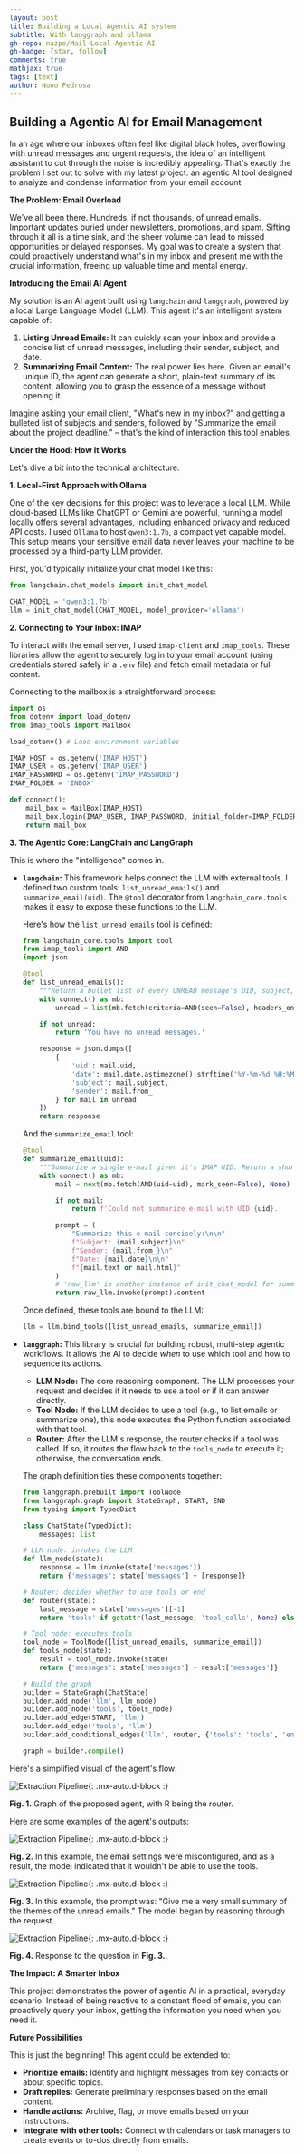 ```yaml
---
layout: post
title: Building a Local Agentic AI system
subtitle: With langgraph and ollama
gh-repo: nazpe/Mail-Local-Agentic-AI
gh-badge: [star, follow]
comments: true
mathjax: true
tags: [text]
author: Nuno Pedrosa
---
```


## Building a Agentic AI for Email Management

In an age where our inboxes often feel like digital black holes, overflowing with unread messages and urgent requests, the idea of an intelligent assistant to cut through the noise is incredibly appealing. That's exactly the problem I set out to solve with my latest project: an agentic AI tool designed to analyze and condense information from your email account.

**The Problem: Email Overload**

We've all been there. Hundreds, if not thousands, of unread emails. Important updates buried under newsletters, promotions, and spam. Sifting through it all is a time sink, and the sheer volume can lead to missed opportunities or delayed responses. My goal was to create a system that could proactively understand what's in my inbox and present me with the crucial information, freeing up valuable time and mental energy.

**Introducing the Email AI Agent**

My solution is an AI agent built using `langchain` and `langgraph`, powered by a local Large Language Model (LLM). This agent it's an intelligent system capable of:

1.  **Listing Unread Emails:** It can quickly scan your inbox and provide a concise list of unread messages, including their sender, subject, and date.
2.  **Summarizing Email Content:** The real power lies here. Given an email's unique ID, the agent can generate a short, plain-text summary of its content, allowing you to grasp the essence of a message without opening it.

Imagine asking your email client, "What's new in my inbox?" and getting a bulleted list of subjects and senders, followed by "Summarize the email about the project deadline." – that's the kind of interaction this tool enables.

**Under the Hood: How It Works**

Let's dive a bit into the technical architecture.

**1. Local-First Approach with Ollama**

One of the key decisions for this project was to leverage a local LLM. While cloud-based LLMs like ChatGPT or Gemini are powerful, running a model locally offers several advantages, including enhanced privacy and reduced API costs. I used `Ollama` to host `qwen3:1.7b`, a compact yet capable model. This setup means your sensitive email data never leaves your machine to be processed by a third-party LLM provider.

First, you'd typically initialize your chat model like this:

```python
from langchain.chat_models import init_chat_model

CHAT_MODEL = 'qwen3:1.7b'
llm = init_chat_model(CHAT_MODEL, model_provider='ollama')
```

**2. Connecting to Your Inbox: IMAP**

To interact with the email server, I used `imap-client` and `imap_tools`. These libraries allow the agent to securely log in to your email account (using credentials stored safely in a `.env` file) and fetch email metadata or full content.

Connecting to the mailbox is a straightforward process:

```python
import os
from dotenv import load_dotenv
from imap_tools import MailBox

load_dotenv() # Load environment variables

IMAP_HOST = os.getenv('IMAP_HOST')
IMAP_USER = os.getenv('IMAP_USER')
IMAP_PASSWORD = os.getenv('IMAP_PASSWORD')
IMAP_FOLDER = 'INBOX'

def connect():
    mail_box = MailBox(IMAP_HOST)
    mail_box.login(IMAP_USER, IMAP_PASSWORD, initial_folder=IMAP_FOLDER)
    return mail_box
```

**3. The Agentic Core: LangChain and LangGraph**

This is where the "intelligence" comes in.

*   **`langchain`:** This framework helps connect the LLM with external tools. I defined two custom tools: `list_unread_emails()` and `summarize_email(uid)`. The `@tool` decorator from `langchain_core.tools` makes it easy to expose these functions to the LLM.

    Here's how the `list_unread_emails` tool is defined:

    ```python
    from langchain_core.tools import tool
    from imap_tools import AND
    import json

    @tool
    def list_unread_emails():
        """Return a bullet list of every UNREAD message's UID, subject, date and sender"""
        with connect() as mb:
            unread = list(mb.fetch(criteria=AND(seen=False), headers_only=True, mark_seen=False))

        if not unread:
            return 'You have no unread messages.'

        response = json.dumps([
            {
                'uid': mail.uid,
                'date': mail.date.astimezone().strftime('%Y-%m-%d %H:%M'),
                'subject': mail.subject,
                'sender': mail.from_
            } for mail in unread
        ])
        return response
    ```

    And the `summarize_email` tool:

    ```python
    @tool
    def summarize_email(uid):
        """Summarize a single e-mail given it's IMAP UID. Return a short summary of the e-mails content / body in plain text."""
        with connect() as mb:
            mail = next(mb.fetch(AND(uid=uid), mark_seen=False), None)

            if not mail:
                return f'Could not summarize e-mail with UID {uid}.'

            prompt = (
                "Summarize this e-mail concisely:\n\n"
                f"Subject: {mail.subject}\n"
                f"Sender: {mail.from_}\n"
                f"Date: {mail.date}\n\n"
                f"{mail.text or mail.html}"
            )
            # 'raw_llm' is another instance of init_chat_model for summarization
            return raw_llm.invoke(prompt).content
    ```
    Once defined, these tools are bound to the LLM:
    ```python
    llm = llm.bind_tools([list_unread_emails, summarize_email])
    ```

*   **`langgraph`:** This library is crucial for building robust, multi-step agentic workflows. It allows the AI to decide *when* to use which tool and how to sequence its actions.

    *   **LLM Node:** The core reasoning component. The LLM processes your request and decides if it needs to use a tool or if it can answer directly.
    *   **Tool Node:** If the LLM decides to use a tool (e.g., to list emails or summarize one), this node executes the Python function associated with that tool.
    *   **Router:** After the LLM's response, the router checks if a tool was called. If so, it routes the flow back to the `tools_node` to execute it; otherwise, the conversation ends.

    The graph definition ties these components together:

    ```python
    from langgraph.prebuilt import ToolNode
    from langgraph.graph import StateGraph, START, END
    from typing import TypedDict

    class ChatState(TypedDict):
        messages: list

    # LLM node: invokes the LLM
    def llm_node(state):
        response = llm.invoke(state['messages'])
        return {'messages': state['messages'] + [response]}

    # Router: decides whether to use tools or end
    def router(state):
        last_message = state['messages'][-1]
        return 'tools' if getattr(last_message, 'tool_calls', None) else 'end'

    # Tool node: executes tools
    tool_node = ToolNode([list_unread_emails, summarize_email])
    def tools_node(state):
        result = tool_node.invoke(state)
        return {'messages': state['messages'] + result['messages']}

    # Build the graph
    builder = StateGraph(ChatState)
    builder.add_node('llm', llm_node)
    builder.add_node('tools', tools_node)
    builder.add_edge(START, 'llm')
    builder.add_edge('tools', 'llm')
    builder.add_conditional_edges('llm', router, {'tools': 'tools', 'end': END})

    graph = builder.compile()
    ```

Here's a simplified visual of the agent's flow:

![Extraction Pipeline](https://github.com/user-attachments/assets/5c0bef95-1ce1-4d25-a102-fa8be522d88f){: .mx-auto.d-block :}

**Fig. 1.** Graph of the proposed agent, with R being the router. 

Here are some examples of the agent's outputs:

![Extraction Pipeline](https://github.com/user-attachments/assets/78481c50-3f61-437a-9c82-58eaf1cbc9f7){: .mx-auto.d-block :}

**Fig. 2.** In this example, the email settings were misconfigured, and as a result, the model indicated that it wouldn't be able to use the tools.

![Extraction Pipeline](https://github.com/user-attachments/assets/1dc6c0e4-977c-4e0f-906a-b618b7604e18){: .mx-auto.d-block :}

**Fig. 3.** In this example, the prompt was: "Give me a very small summary of the themes of the unread emails." The model began by reasoning through the request.

![Extraction Pipeline](https://github.com/user-attachments/assets/7e6f3461-d63e-4260-918d-164308a8a11b){: .mx-auto.d-block :}

**Fig. 4.** Response to the question in **Fig. 3.**. 

**The Impact: A Smarter Inbox**

This project demonstrates the power of agentic AI in a practical, everyday scenario. Instead of being reactive to a constant flood of emails, you can proactively query your inbox, getting the information you need when you need it.

**Future Possibilities**

This is just the beginning! This agent could be extended to:

*   **Prioritize emails:** Identify and highlight messages from key contacts or about specific topics.
*   **Draft replies:** Generate preliminary responses based on the email content.
*   **Handle actions:** Archive, flag, or move emails based on your instructions.
*   **Integrate with other tools:** Connect with calendars or task managers to create events or to-dos directly from emails.

